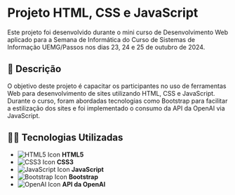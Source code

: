 # Projeto HTML, CSS e JavaScript

Este projeto foi desenvolvido durante o mini curso de Desenvolvimento Web aplicado para a Semana de Informática do Curso de Sistemas de Informação UEMG/Passos nos dias 23, 24 e 25 de outubro de 2024.

## 🧾 Descrição

O objetivo deste projeto é capacitar os participantes no uso de ferramentas Web para desenvolvimento de sites utilizando HTML, CSS e JavaScript. Durante o curso, foram abordadas tecnologias como Bootstrap para facilitar a estilização dos sites e foi implementado o consumo da API da OpenAI via JavaScript.

## 👨‍💻 Tecnologias Utilizadas

- ![HTML5 Icon](https://upload.wikimedia.org/wikipedia/commons/6/61/HTML5_logo_and_wordmark.svg) **HTML5**
- ![CSS3 Icon](https://upload.wikimedia.org/wikipedia/commons/d/d5/CSS3_logo_and_wordmark.svg) **CSS3**
- ![JavaScript Icon](https://upload.wikimedia.org/wikipedia/commons/6/6a/JavaScript-logo.png) **JavaScript**
- ![Bootstrap Icon](https://upload.wikimedia.org/wikipedia/commons/b/b2/Bootstrap_logo.svg) **Bootstrap**
- ![OpenAI Icon](https://upload.wikimedia.org/wikipedia/commons/4/4f/OpenAI_Logo.svg) **API da OpenAI**